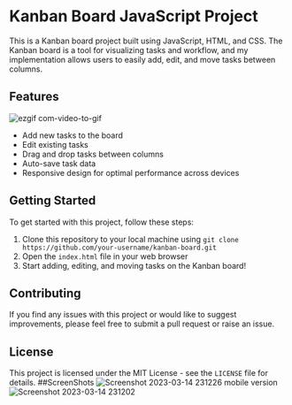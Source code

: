 # Kanban Board JavaScript Project

This is a Kanban board project built using JavaScript, HTML, and CSS. The Kanban board is a tool for visualizing tasks and workflow, and my implementation allows users to easily add, edit, and move tasks between columns.

## Features
![ezgif com-video-to-gif](https://user-images.githubusercontent.com/94858304/225364274-6d383146-5933-4770-8a75-f2f62c9b0724.gif)
- Add new tasks to the board
- Edit existing tasks
- Drag and drop tasks between columns
- Auto-save task data
- Responsive design for optimal performance across devices

## Getting Started

To get started with this project, follow these steps:

1. Clone this repository to your local machine using `git clone https://github.com/your-username/kanban-board.git`
2. Open the `index.html` file in your web browser
3. Start adding, editing, and moving tasks on the Kanban board!

## Contributing

If you find any issues with this project or would like to suggest improvements, please feel free to submit a pull request or raise an issue.

## License

This project is licensed under the MIT License - see the `LICENSE` file for details.
##ScreenShots
![Screenshot 2023-03-14 231226](https://user-images.githubusercontent.com/94858304/225155448-6f61fe0b-7a9f-42de-9f07-40a0f02fa750.png)
mobile version
![Screenshot 2023-03-14 231202](https://user-images.githubusercontent.com/94858304/225155461-cd315fdc-4720-4722-8c08-f437fdc6cc83.png)


